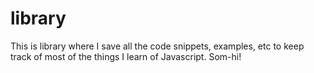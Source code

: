 # library
This is library where I save all the code snippets, examples, etc to keep track of most of the things I learn of Javascript. Som-hi! 
